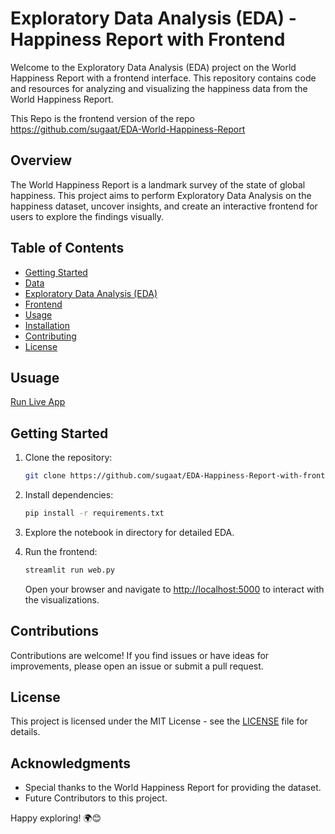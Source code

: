 # Exploratory Data Analysis (EDA) - Happiness Report with Frontend

Welcome to the Exploratory Data Analysis (EDA) project on the World Happiness Report with a frontend interface. This repository contains code and resources for analyzing and visualizing the happiness data from the World Happiness Report.

This Repo is the frontend version of the repo 
https://github.com/sugaat/EDA-World-Happiness-Report


## Overview

The World Happiness Report is a landmark survey of the state of global happiness. This project aims to perform Exploratory Data Analysis on the happiness dataset, uncover insights, and create an interactive frontend for users to explore the findings visually.

## Table of Contents
- [Getting Started](#getting-started)
- [Data](#data)
- [Exploratory Data Analysis (EDA)](#exploratory-data-analysis-eda)
- [Frontend](#frontend)
- [Usage](#usage)
- [Installation](#installation)
- [Contributing](#contributing)
- [License](#license)

## Usuage
[Run Live App](https://whr2023-eda.streamlit.app/)


## Getting Started

1. Clone the repository:

   ```bash
   git clone https://github.com/sugaat/EDA-Happiness-Report-with-frontend.git
   ```

2. Install dependencies:

   ```bash
   pip install -r requirements.txt
   ```

3. Explore the notebook in directory for detailed EDA.

4. Run the frontend:

   ```bash   
   streamlit run web.py
   ```

   Open your browser and navigate to [http://localhost:5000](http://localhost:5000) to interact with the visualizations.


## Contributions

Contributions are welcome! If you find issues or have ideas for improvements, please open an issue or submit a pull request.

## License

This project is licensed under the MIT License - see the [LICENSE](LICENSE) file for details.

## Acknowledgments

- Special thanks to the World Happiness Report for providing the dataset.
- Future Contributors to this project.

Happy exploring! 🌍😊
```

